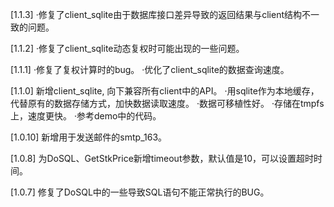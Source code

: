 [1.1.3]
·修复了client_sqlite由于数据库接口差异导致的返回结果与client结构不一致的问题。


[1.1.2]
·修复了client_sqlite动态复权时可能出现的一些问题。

[1.1.1]
·修复了复权计算时的bug。
·优化了client_sqlite的数据查询速度。

[1.1.0]
新增client_sqlite, 向下兼容所有client中的API。
·用sqlite作为本地缓存，代替原有的数据存储方式，加快数据读取速度。
·数据可移植性好。
·存储在tmpfs上，速度更快。
·参考demo中的代码。

[1.0.10]
新增用于发送邮件的smtp_163。

[1.0.8]
为DoSQL、GetStkPrice新增timeout参数，默认值是10，可以设置超时时间。

[1.0.7]
修复了DoSQL中的一些导致SQL语句不能正常执行的BUG。

